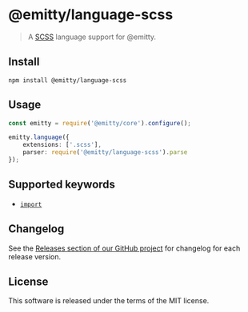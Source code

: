 # @emitty/language-scss

> A [SCSS](https://sass-lang.com) language support for @emitty.

## Install

```console
npm install @emitty/language-scss
```

## Usage

```ts
const emitty = require('@emitty/core').configure();

emitty.language({
    extensions: ['.scss'],
    parser: require('@emitty/language-scss').parse
});
```

## Supported keywords

* [`import`](http://lesscss.org/features/#import-atrules-feature)

## Changelog

See the [Releases section of our GitHub project](https://github.com/mrmlnc/emitty/releases) for changelog for each release version.

## License

This software is released under the terms of the MIT license.

